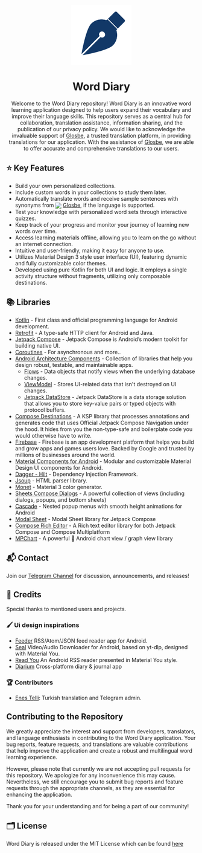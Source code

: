 <div align="center">

<img src="assets/app_icon.png"  width=160 height=160  align="center">

# Word Diary

Welcome to the Word Diary repository! Word Diary is an innovative word learning application designed to help users expand their vocabulary and improve their language skills. This repository serves as a central hub for collaboration, translation assistance, information sharing, and the publication of our privacy policy. We would like to acknowledge the invaluable support of [Glosbe](https://glosbe.com), a trusted translation platform, in providing translations for our application. With the assistance of [Glosbe](https://glosbe.com), we are able to offer accurate and comprehensive translations to our users.

</div>

## ⭐️ Key Features

- Build your own personalized collections.
- Include custom words in your collections to study them later.
- Automatically translate words and receive sample sentences with synonyms from <img width="" src="https://glosbe.com/assets/images/glosbe-logo-bird-2.svg"  width=16 height=16  align="center"> [Glosbe](https://glosbe.com/), if the language is supported.
- Test your knowledge with personalized word sets through interactive quizzes.
- Keep track of your progress and monitor your journey of learning new words over time.
- Access learning materials offline, allowing you to learn on the go without an internet connection.
- Intuitive and user-friendly, making it easy for anyone to use.
- Utilizes Material Design 3 style user interface (UI), featuring dynamic and fully customizable color themes.
- Developed using pure Kotlin for both UI and logic. It employs a single activity structure without fragments, utilizing only composable destinations.

## 📚 Libraries

- [Kotlin](https://kotlinlang.org/) - First class and official programming language for Android
  development.
- [Retrofit](https://square.github.io/retrofit/) - A type-safe HTTP client for Android and Java.
- [Jetpack Compose](https://developer.android.com/jetpack/compose) - Jetpack Compose is Android’s
  modern toolkit for building native UI.
- [Coroutines](https://kotlinlang.org/docs/reference/coroutines-overview.html) - For asynchronous
  and more..
- [Android Architecture Components](https://developer.android.com/topic/libraries/architecture) -
  Collection of libraries that help you design robust, testable, and maintainable apps.
    - [Flows](https://developer.android.com/kotlin/flow) - Data objects that notify views when the
      underlying database changes.
    - [ViewModel](https://developer.android.com/topic/libraries/architecture/viewmodel) - Stores
      UI-related data that isn't destroyed on UI changes.
    - [Jetpack DataStore](https://developer.android.com/topic/libraries/architecture/datastore) - Jetpack DataStore is a data storage solution that allows you to store key-value pairs or typed objects with protocol buffers.
- [Compose Destinations](https://github.com/raamcosta/compose-destinations) - A KSP library that
  processes annotations and generates code that uses Official Jetpack Compose Navigation under the
  hood. It hides from you the non-type-safe and boilerplate code you would otherwise have to write.
- [Firebase](https://firebase.google.com/) - Firebase is an app development platform that helps you build and grow apps and games users love. Backed by Google and trusted by millions of businesses around the world.
- [Material Components for Android](https://github.com/material-components/material-components-android) - Modular and customizable Material Design UI components for Android.
- [Dagger - Hilt](https://dagger.dev/hilt/) - Dependency Injection Framework.
- [Jsoup](https://jsoup.org/) - HTML parser library.
- [Monet](https://github.com/Kyant0/m3color) - Material 3 color generator.
- [Sheets Compose Dialogs](https://github.com/maxkeppeler/sheets-compose-dialogs) - A powerful collection of views (including dialogs, popups, and bottom sheets)
- [Cascade](https://github.com/saket/cascade) - Nested popup menus with smooth height animations for Android
- [Modal Sheet](https://github.com/oleksandrbalan/modalsheet) - Modal Sheet library for Jetpack Compose
- [Compose Rich Editor](https://github.com/MohamedRejeb/Compose-Rich-Editor) - A Rich text editor library for both Jetpack Compose and Compose Multiplatform
- [MPChart](https://github.com/PhilJay/MPAndroidChart) - A powerful 🚀 Android chart view / graph view library

## 📬 Contact

Join our [Telegram Channel](https://t.me/word_diary) for discussion, announcements, and releases!

## 🚀 Credits

Special thanks to mentioned users and projects.

### 🖌️ Ui design inspirations
- [Feeder](https://gitlab.com/spacecowboy/Feeder) RSS/Atom/JSON feed reader app for Android.
- [Seal](https://github.com/JunkFood02/Seal) Video/Audio Downloader for Android, based on yt-dlp, designed with Material You.
- [Read You](https://github.com/Ashinch/ReadYou) An Android RSS reader presented in Material You style.
- [Diarium](https://diariumapp.com/) Cross-platform diary & journal app

### 🏆 Contributors
- [Enes Telli](https://github.com/enes-telli): Turkish translation and Telegram admin.

## Contributing to the Repository

We greatly appreciate the interest and support from developers, translators, and language enthusiasts in contributing to the Word Diary application. Your bug reports, feature requests, and translations are valuable contributions that help improve the application and create a robust and multilingual word learning experience.

However, please note that currently we are not accepting pull requests for this repository. We apologize for any inconvenience this may cause. Nevertheless, we still encourage you to submit bug reports and feature requests through the appropriate channels, as they are essential for enhancing the application.

Thank you for your understanding and for being a part of our community!

## 🗂️ License

Word Diary is released under the MIT License which can be found [here](LICENSE)